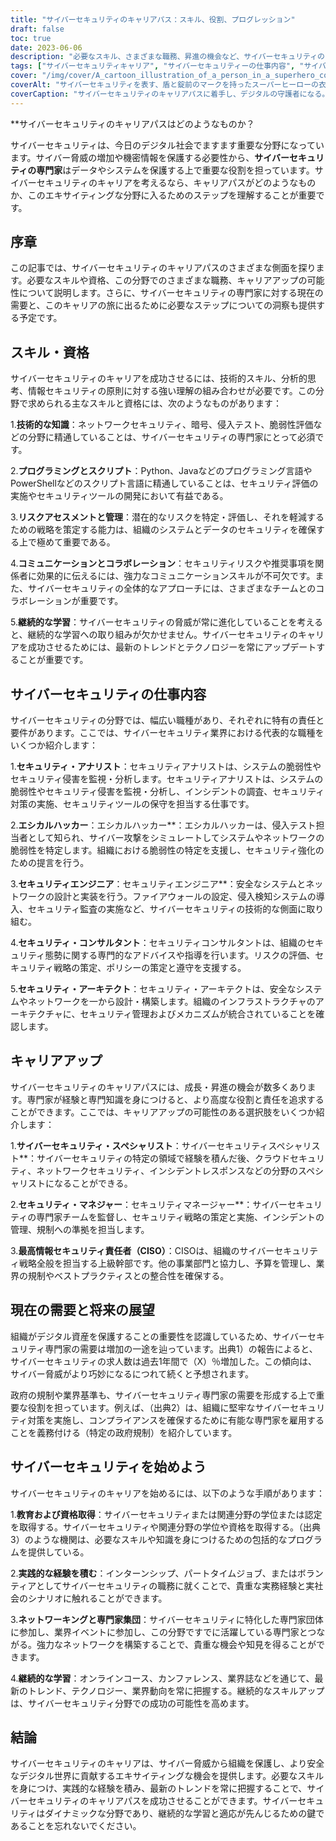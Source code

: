 ```yaml
---
title: "サイバーセキュリティのキャリアパス：スキル、役割、プログレッション"
draft: false
toc: true
date: 2023-06-06
description: "必要なスキル、さまざまな職務、昇進の機会など、サイバーセキュリティのキャリアを成功に導く道をご紹介します。"
tags: ["サイバーセキュリティキャリア", "サイバーセキュリティーの仕事内容", "サイバーセキュリティスキル", "キャリアアップ", "サイバーセキュリティ需要", "サイバーセキュリティ教育", "サイバーセキュリティ認定資格", "サイバーセキュリティーのネットワーク化", "継続学習", "サイバーセキュリティーの動向", "サイバーセキュリティ産業", "せんもんちしき", "プログラミングスキル", "リスクアセスメント", "コミュニケーション能力", "倫理的ハッキング", "証券アナリスト", "セキュリティエンジニア", "セキュリティコンサルタント", "セキュリティアーキテクト", "サイバーセキュリティスペシャリスト", "セキュリティマネージャ", "CISO", "サイバーセキュリティ規制", "サイバーセキュリティジョブマーケット", "サイバーセキュリティのキャリアをスタートさせる", "サイバーセキュリティ資格", "サイバーセキュリティ経験", "サイバーセキュリティの専門家集団", "サイバーセキュリティ・ネットワーキング", "サイバーセキュリティの最新動向"]
cover: "/img/cover/A_cartoon_illustration_of_a_person_in_a_superhero_costume.png"
coverAlt: "サイバーセキュリティを表す、盾と錠前のマークを持ったスーパーヒーローの衣装を着た人物の漫画イラストです。"
coverCaption: "サイバーセキュリティのキャリアパスに着手し、デジタルの守護者になる。"
---
```


**サイバーセキュリティのキャリアパスはどのようなものか？

サイバーセキュリティは、今日のデジタル社会でますます重要な分野になっています。サイバー脅威の増加や機密情報を保護する必要性から、**サイバーセキュリティの専門家**はデータやシステムを保護する上で重要な役割を担っています。サイバーセキュリティのキャリアを考えるなら、キャリアパスがどのようなものか、このエキサイティングな分野に入るためのステップを理解することが重要です。

## 序章

この記事では、サイバーセキュリティのキャリアパスのさまざまな側面を探ります。必要なスキルや資格、この分野でのさまざまな職務、キャリアアップの可能性について説明します。さらに、サイバーセキュリティの専門家に対する現在の需要と、このキャリアの旅に出るために必要なステップについての洞察も提供する予定です。

## スキル・資格

サイバーセキュリティのキャリアを成功させるには、技術的スキル、分析的思考、情報セキュリティの原則に対する強い理解の組み合わせが必要です。この分野で求められる主なスキルと資格には、次のようなものがあります：

1.**技術的な知識**：ネットワークセキュリティ、暗号、侵入テスト、脆弱性評価などの分野に精通していることは、サイバーセキュリティの専門家にとって必須です。

2.**プログラミングとスクリプト**：Python、Javaなどのプログラミング言語やPowerShellなどのスクリプト言語に精通していることは、セキュリティ評価の実施やセキュリティツールの開発において有益である。

3.**リスクアセスメントと管理**：潜在的なリスクを特定・評価し、それを軽減するための戦略を策定する能力は、組織のシステムとデータのセキュリティを確保する上で極めて重要である。

4.**コミュニケーションとコラボレーション**：セキュリティリスクや推奨事項を関係者に効果的に伝えるには、強力なコミュニケーションスキルが不可欠です。また、サイバーセキュリティの全体的なアプローチには、さまざまなチームとのコラボレーションが重要です。

5.**継続的な学習**：サイバーセキュリティの脅威が常に進化していることを考えると、継続的な学習への取り組みが欠かせません。サイバーセキュリティのキャリアを成功させるためには、最新のトレンドとテクノロジーを常にアップデートすることが重要です。

## サイバーセキュリティの仕事内容

サイバーセキュリティの分野では、幅広い職種があり、それぞれに特有の責任と要件があります。ここでは、サイバーセキュリティ業界における代表的な職種をいくつか紹介します：

1.**セキュリティ・アナリスト**：セキュリティアナリストは、システムの脆弱性やセキュリティ侵害を監視・分析します。セキュリティアナリストは、システムの脆弱性やセキュリティ侵害を監視・分析し、インシデントの調査、セキュリティ対策の実施、セキュリティツールの保守を担当する仕事です。

2.**エシカルハッカー**：エシカルハッカー**：エシカルハッカーは、侵入テスト担当者として知られ、サイバー攻撃をシミュレートしてシステムやネットワークの脆弱性を特定します。組織における脆弱性の特定を支援し、セキュリティ強化のための提言を行う。

3.**セキュリティエンジニア**：セキュリティエンジニア**：安全なシステムとネットワークの設計と実装を行う。ファイアウォールの設定、侵入検知システムの導入、セキュリティ監査の実施など、サイバーセキュリティの技術的な側面に取り組む。

4.**セキュリティ・コンサルタント**：セキュリティコンサルタントは、組織のセキュリティ態勢に関する専門的なアドバイスや指導を行います。リスクの評価、セキュリティ戦略の策定、ポリシーの策定と遵守を支援する。

5.**セキュリティ・アーキテクト**：セキュリティ・アーキテクトは、安全なシステムやネットワークを一から設計・構築します。組織のインフラストラクチャのアーキテクチャに、セキュリティ管理およびメカニズムが統合されていることを確認します。

## キャリアアップ

サイバーセキュリティのキャリアパスには、成長・昇進の機会が数多くあります。専門家が経験と専門知識を身につけると、より高度な役割と責任を追求することができます。ここでは、キャリアアップの可能性のある選択肢をいくつか紹介します：

1.**サイバーセキュリティ・スペシャリスト**：サイバーセキュリティスペシャリスト**：サイバーセキュリティの特定の領域で経験を積んだ後、クラウドセキュリティ、ネットワークセキュリティ、インシデントレスポンスなどの分野のスペシャリストになることができる。

2.**セキュリティ・マネジャー**：セキュリティマネージャー**：サイバーセキュリティの専門家チームを監督し、セキュリティ戦略の策定と実施、インシデントの管理、規制への準拠を担当します。

3.**最高情報セキュリティ責任者（CISO）**：CISOは、組織のサイバーセキュリティ戦略全般を担当する上級幹部です。他の事業部門と協力し、予算を管理し、業界の規制やベストプラクティスとの整合性を確保する。

## 現在の需要と将来の展望

組織がデジタル資産を保護することの重要性を認識しているため、サイバーセキュリティ専門家の需要は増加の一途を辿っています。出典1）の報告によると、サイバーセキュリティの求人数は過去1年間で（X）％増加した。この傾向は、サイバー脅威がより巧妙になるにつれて続くと予想されます。

政府の規制や業界基準も、サイバーセキュリティ専門家の需要を形成する上で重要な役割を担っています。例えば、（出典2）は、組織に堅牢なサイバーセキュリティ対策を実施し、コンプライアンスを確保するために有能な専門家を雇用することを義務付ける（特定の政府規制）を紹介しています。

## サイバーセキュリティを始めよう

サイバーセキュリティのキャリアを始めるには、以下のような手順があります：

1.**教育および資格取得**：サイバーセキュリティまたは関連分野の学位または認定を取得する。サイバーセキュリティや関連分野の学位や資格を取得する。（出典3）のような機関は、必要なスキルや知識を身につけるための包括的なプログラムを提供している。

2.**実践的な経験を積む**：インターンシップ、パートタイムジョブ、またはボランティアとしてサイバーセキュリティの職務に就くことで、貴重な実務経験と実社会のシナリオに触れることができます。

3.**ネットワーキングと専門家集団**：サイバーセキュリティに特化した専門家団体に参加し、業界イベントに参加し、この分野ですでに活躍している専門家とつながる。強力なネットワークを構築することで、貴重な機会や知見を得ることができます。

4.**継続的な学習**：オンラインコース、カンファレンス、業界誌などを通じて、最新のトレンド、テクノロジー、業界動向を常に把握する。継続的なスキルアップは、サイバーセキュリティ分野での成功の可能性を高めます。

## 結論

サイバーセキュリティのキャリアは、サイバー脅威から組織を保護し、より安全なデジタル世界に貢献するエキサイティングな機会を提供します。必要なスキルを身につけ、実践的な経験を積み、最新のトレンドを常に把握することで、サイバーセキュリティのキャリアパスを成功させることができます。サイバーセキュリティはダイナミックな分野であり、継続的な学習と適応が先んじるための鍵であることを忘れないでください。